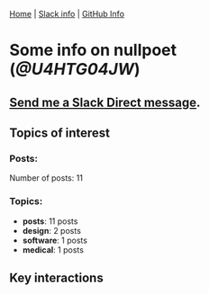 [Home](https://kelu124.github.io/echommunity/) | [Slack info](https://kelu124.github.io/echommunity/) | [GitHub Info](https://kelu124.github.io/echommunity/github.html)

# Some info on __nullpoet__ (_@U4HTG04JW_)


## [Send me a Slack Direct message](https://echopen.slack.com/messages/@nullpoet/).

## Topics of interest

### Posts: 

Number of posts: 11

### Topics:

* __posts__: 11 posts
* __design__: 2 posts
* __software__: 1 posts
* __medical__: 1 posts

## Key interactions 

